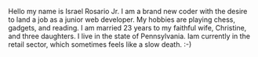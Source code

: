 Hello my name is Israel Rosario Jr. I am a brand new coder with the desire to land a job as a junior web developer.
My hobbies are playing chess, gadgets, and reading. I am married 23 years to my faithful wife, Christine, and three daughters.
I live in the state of Pennsylvania. Iam currently in the retail sector, which sometimes feels like a slow death. :-)
